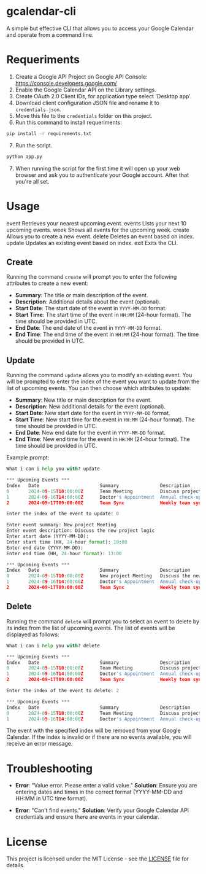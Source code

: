 # gcalendar-cli

A simple but effective CLI that allows you to access your Google Calendar and operate from a command line.

# Requeriments

1. Create a Google API Project on Google API Console: https://console.developers.google.com/
2. Enable the Google Calendar API on the Library settings.
3. Create OAuth 2.0 Client IDs, for application type select 'Desktop app'.
4. Download client configuration JSON file and rename it to ```credentials.json```.
5. Move this file to the ```credentials``` folder on this project.
6. Run this command to install requeriments: 

```bash
pip install -r requirements.txt
```

7. Run the script.

```bash
python app.py
```

7. When running the script for the first time it will open up your web browser and ask you to authenticate your Google account. After that you're all set.

# Usage

event             Retrieves your nearest upcoming event.
events            Lists your next 10 upcoming events.
week              Shows all events for the upcoming week.
create            Allows you to create a new event.
delete            Deletes an event based on index.
update            Updates an existing event based on index.
exit              Exits the CLI.

## Create

Running the command `create` will prompt you to enter the following attributes to create a new event:

- **Summary**: The title or main description of the event.
- **Description**: Additional details about the event (optional).
- **Start Date**: The start date of the event in `YYYY-MM-DD` format.
- **Start Time**: The start time of the event in `HH:MM` (24-hour format). The time should be provided in UTC.
- **End Date**: The end date of the event in `YYYY-MM-DD` format.
- **End Time**: The end time of the event in `HH:MM` (24-hour format). The time should be provided in UTC.

## Update

Running the command `update` allows you to modify an existing event. You will be prompted to enter the index of the event you want to update from the list of upcoming events. You can then choose which attributes to update:

- **Summary**: New title or main description for the event.
- **Description**: New additional details for the event (optional).
- **Start Date**: New start date for the event in `YYYY-MM-DD` format.
- **Start Time**: New start time for the event in `HH:MM` (24-hour format). The time should be provided in UTC.
- **End Date**: New end date for the event in `YYYY-MM-DD` format.
- **End Time**: New end time for the event in `HH:MM` (24-hour format). The time should be provided in UTC.

Example prompt:

```python
What i can i help you with? update
```

```python
*** Upcoming Events *** 
Index   Date                      Summary               Description 
0       2024-09-15T10:00:00Z      Team Meeting          Discuss project milestones 
1       2024-09-16T14:00:00Z      Doctor's Appointment  Annual check-up 
2       2024-09-17T09:00:00Z      Team Sync             Weekly team synchronization
```

```python
Enter the index of the event to update: 0
```

```python
Enter event summary: New project Meeting 
Enter event description: Discuss the new project logic 
Enter start date (YYYY-MM-DD):
Enter start time (HH, 24-hour format): 10:00 
Enter end date (YYYY-MM-DD):
Enter end time (HH, 24-hour format): 13:00
```

```python
*** Upcoming Events *** 
Index   Date                      Summary               Description 
0       2024-09-15T10:00:00Z      New project Meeting   Discuss the new project logic 
1       2024-09-16T14:00:00Z      Doctor's Appointment  Annual check-up 
2       2024-09-17T09:00:00Z      Team Sync             Weekly team synchronization
```

## Delete

Running the command `delete` will prompt you to select an event to delete by its index from the list of upcoming events. The list of events will be displayed as follows:

```python
What i can i help you with? delete
```

```python
*** Upcoming Events *** 
Index   Date                      Summary               Description 
0       2024-09-15T10:00:00Z      Team Meeting          Discuss project milestones 
1       2024-09-16T14:00:00Z      Doctor's Appointment  Annual check-up 
2       2024-09-17T09:00:00Z      Team Sync             Weekly team synchronization
```

```python
Enter the index of the event to delete: 2
```

```python
*** Upcoming Events *** 
Index   Date                      Summary               Description 
0       2024-09-15T10:00:00Z      Team Meeting          Discuss project milestones 
1       2024-09-16T14:00:00Z      Doctor's Appointment  Annual check-up 
```

The event with the specified index will be removed from your Google Calendar. If the index is invalid or if there are no events available, you will receive an error message.


# Troubleshooting

- **Error**: "Value error. Please enter a valid value."
  **Solution**: Ensure you are entering dates and times in the correct format (YYYY-MM-DD and HH:MM in UTC time format).

- **Error**: "Can't find events."
  **Solution**: Verify your Google Calendar API credentials and ensure there are events in your calendar.

# License

This project is licensed under the MIT License - see the [LICENSE](LICENSE) file for details.